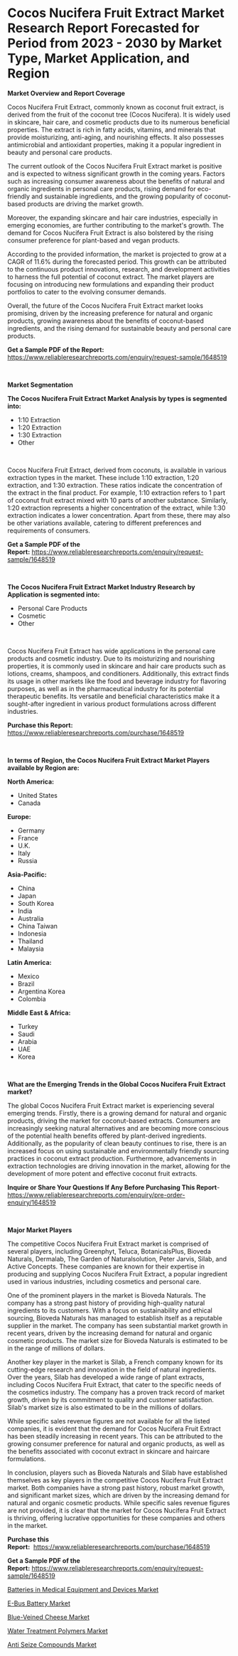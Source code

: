 <p><h1>Cocos Nucifera Fruit Extract Market Research Report Forecasted for Period from 2023 -  2030 by Market Type, Market Application, and Region</h1></p><p><strong>Market Overview and Report Coverage</strong></p>
<p><p>Cocos Nucifera Fruit Extract, commonly known as coconut fruit extract, is derived from the fruit of the coconut tree (Cocos Nucifera). It is widely used in skincare, hair care, and cosmetic products due to its numerous beneficial properties. The extract is rich in fatty acids, vitamins, and minerals that provide moisturizing, anti-aging, and nourishing effects. It also possesses antimicrobial and antioxidant properties, making it a popular ingredient in beauty and personal care products.</p><p>The current outlook of the Cocos Nucifera Fruit Extract market is positive and is expected to witness significant growth in the coming years. Factors such as increasing consumer awareness about the benefits of natural and organic ingredients in personal care products, rising demand for eco-friendly and sustainable ingredients, and the growing popularity of coconut-based products are driving the market growth.</p><p>Moreover, the expanding skincare and hair care industries, especially in emerging economies, are further contributing to the market's growth. The demand for Cocos Nucifera Fruit Extract is also bolstered by the rising consumer preference for plant-based and vegan products.</p><p>According to the provided information, the market is projected to grow at a CAGR of 11.6% during the forecasted period. This growth can be attributed to the continuous product innovations, research, and development activities to harness the full potential of coconut extract. The market players are focusing on introducing new formulations and expanding their product portfolios to cater to the evolving consumer demands.</p><p>Overall, the future of the Cocos Nucifera Fruit Extract market looks promising, driven by the increasing preference for natural and organic products, growing awareness about the benefits of coconut-based ingredients, and the rising demand for sustainable beauty and personal care products.</p></p>
<p><strong>Get a Sample PDF of the Report:</strong> <a href="https://www.reliableresearchreports.com/enquiry/request-sample/1648519">https://www.reliableresearchreports.com/enquiry/request-sample/1648519</a></p>
<p>&nbsp;</p>
<p><strong>Market Segmentation</strong></p>
<p><strong>The Cocos Nucifera Fruit Extract Market Analysis by types is segmented into:</strong></p>
<p><ul><li>1:10 Extraction</li><li>1:20 Extraction</li><li>1:30 Extraction</li><li>Other</li></ul></p>
<p>&nbsp;</p>
<p><p>Cocos Nucifera Fruit Extract, derived from coconuts, is available in various extraction types in the market. These include 1:10 extraction, 1:20 extraction, and 1:30 extraction. These ratios indicate the concentration of the extract in the final product. For example, 1:10 extraction refers to 1 part of coconut fruit extract mixed with 10 parts of another substance. Similarly, 1:20 extraction represents a higher concentration of the extract, while 1:30 extraction indicates a lower concentration. Apart from these, there may also be other variations available, catering to different preferences and requirements of consumers.</p></p>
<p><strong>Get a Sample PDF of the Report:</strong>&nbsp;<a href="https://www.reliableresearchreports.com/enquiry/request-sample/1648519">https://www.reliableresearchreports.com/enquiry/request-sample/1648519</a></p>
<p>&nbsp;</p>
<p><strong>The Cocos Nucifera Fruit Extract Market Industry Research by Application is segmented into:</strong></p>
<p><ul><li>Personal Care Products</li><li>Cosmetic</li><li>Other</li></ul></p>
<p>&nbsp;</p>
<p><p>Cocos Nucifera Fruit Extract has wide applications in the personal care products and cosmetic industry. Due to its moisturizing and nourishing properties, it is commonly used in skincare and hair care products such as lotions, creams, shampoos, and conditioners. Additionally, this extract finds its usage in other markets like the food and beverage industry for flavoring purposes, as well as in the pharmaceutical industry for its potential therapeutic benefits. Its versatile and beneficial characteristics make it a sought-after ingredient in various product formulations across different industries.</p></p>
<p><strong>Purchase this Report:</strong>&nbsp; <a href="https://www.reliableresearchreports.com/purchase/1648519">https://www.reliableresearchreports.com/purchase/1648519</a></p>
<p>&nbsp;</p>
<p><strong>In terms of Region, the Cocos Nucifera Fruit Extract Market Players available by Region are:</strong></p>
<p>
    <p> <strong> North America: </strong>
        <ul>
            <li>United States</li>
            <li>Canada</li>
        </ul>
        </p> 
    <p> <strong> Europe: </strong>
        <ul>
            <li>Germany</li>
            <li>France</li>
            <li>U.K.</li>
            <li>Italy</li>
            <li>Russia</li>
        </ul>
        </p> 
    <p> <strong> Asia-Pacific: </strong>
        <ul>
            <li>China</li>
            <li>Japan</li>
            <li>South Korea</li>
            <li>India</li>
            <li>Australia</li>
            <li>China Taiwan</li>
            <li>Indonesia</li>
            <li>Thailand</li>
            <li>Malaysia</li>
        </ul>
        </p> 
    <p> <strong> Latin America: </strong>
        <ul>
            <li>Mexico</li>
            <li>Brazil</li>
            <li>Argentina Korea</li>
            <li>Colombia</li>
        </ul>
        </p> 
    <p> <strong> Middle East & Africa: </strong>
        <ul>
            <li>Turkey</li>
            <li>Saudi</li>
            <li>Arabia</li>
            <li>UAE</li>
            <li>Korea</li>
        </ul>
    </p>
    </p>
<p>&nbsp;</p>
<p><strong>What are the Emerging Trends in the Global Cocos Nucifera Fruit Extract market?</strong></p>
<p><p>The global Cocos Nucifera Fruit Extract market is experiencing several emerging trends. Firstly, there is a growing demand for natural and organic products, driving the market for coconut-based extracts. Consumers are increasingly seeking natural alternatives and are becoming more conscious of the potential health benefits offered by plant-derived ingredients. Additionally, as the popularity of clean beauty continues to rise, there is an increased focus on using sustainable and environmentally friendly sourcing practices in coconut extract production. Furthermore, advancements in extraction technologies are driving innovation in the market, allowing for the development of more potent and effective coconut fruit extracts.</p></p>
<p><strong>Inquire or Share Your Questions If Any Before Purchasing This Report</strong>- <a href="https://www.reliableresearchreports.com/enquiry/pre-order-enquiry/1648519">https://www.reliableresearchreports.com/enquiry/pre-order-enquiry/1648519</a></p>
<p>&nbsp;</p>
<p><strong>Major Market Players</strong></p>
<p><p>The competitive Cocos Nucifera Fruit Extract market is comprised of several players, including Greenphyt, Teluca, BotanicalsPlus, Bioveda Naturals, Dermalab, The Garden of Naturalsolution, Peter Jarvis, Silab, and Active Concepts. These companies are known for their expertise in producing and supplying Cocos Nucifera Fruit Extract, a popular ingredient used in various industries, including cosmetics and personal care.</p><p>One of the prominent players in the market is Bioveda Naturals. The company has a strong past history of providing high-quality natural ingredients to its customers. With a focus on sustainability and ethical sourcing, Bioveda Naturals has managed to establish itself as a reputable supplier in the market. The company has seen substantial market growth in recent years, driven by the increasing demand for natural and organic cosmetic products. The market size for Bioveda Naturals is estimated to be in the range of millions of dollars.</p><p>Another key player in the market is Silab, a French company known for its cutting-edge research and innovation in the field of natural ingredients. Over the years, Silab has developed a wide range of plant extracts, including Cocos Nucifera Fruit Extract, that cater to the specific needs of the cosmetics industry. The company has a proven track record of market growth, driven by its commitment to quality and customer satisfaction. Silab's market size is also estimated to be in the millions of dollars.</p><p>While specific sales revenue figures are not available for all the listed companies, it is evident that the demand for Cocos Nucifera Fruit Extract has been steadily increasing in recent years. This can be attributed to the growing consumer preference for natural and organic products, as well as the benefits associated with coconut extract in skincare and haircare formulations.</p><p>In conclusion, players such as Bioveda Naturals and Silab have established themselves as key players in the competitive Cocos Nucifera Fruit Extract market. Both companies have a strong past history, robust market growth, and significant market sizes, which are driven by the increasing demand for natural and organic cosmetic products. While specific sales revenue figures are not provided, it is clear that the market for Cocos Nucifera Fruit Extract is thriving, offering lucrative opportunities for these companies and others in the market.</p></p>
<p><strong>Purchase this Report:</strong>&nbsp;&nbsp;<a href="https://www.reliableresearchreports.com/purchase/1648519">https://www.reliableresearchreports.com/purchase/1648519</a></p>
<p></p>
<p><strong>Get a Sample PDF of the Report:</strong>&nbsp;<a href="https://www.reliableresearchreports.com/enquiry/request-sample/1648519">https://www.reliableresearchreports.com/enquiry/request-sample/1648519</a></p>
<p><p><a href="https://medium.com/@kavonhansen3626/decoding-batteries-in-medical-equipment-and-devices-market-metrics-market-share-trends-and-664087b8fb6c">Batteries in Medical Equipment and Devices Market</a></p><p><a href="https://medium.com/@eloisadavis6326/e-bus-battery-market-size-market-outlook-and-market-forecast-2023-to-2030-3a8ad09f6836">E-Bus Battery Market</a></p><p><a href="https://medium.com/@zitakuvalis/blue-veined-cheese-market-insights-into-market-cagr-market-trends-and-growth-strategies-7b30bb21b937">Blue-Veined Cheese Market</a></p><p><a href="https://github.com/Chiragrp23/Market-Research-Report-List-1/blob/main/water-treatment-polymers-market.md">Water Treatment Polymers Market</a></p><p><a href="https://github.com/Chiragrp24/Market-Research-Report-List-1/blob/main/anti-seize-compounds-market.md">Anti Seize Compounds Market</a></p></p>